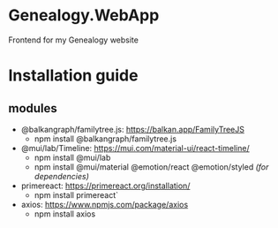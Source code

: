 # Genealogy.WebApp
Frontend for my Genealogy website
# Installation guide
## modules
* @balkangraph/familytree.js: https://balkan.app/FamilyTreeJS
  * npm install @balkangraph/familytree.js
* @mui/lab/Timeline: https://mui.com/material-ui/react-timeline/
  * npm install @mui/lab
  * npm install @mui/material @emotion/react @emotion/styled *(for dependencies)*
* primereact: https://primereact.org/installation/
  * npm install primereact`
* axios: https://www.npmjs.com/package/axios
  * npm install axios